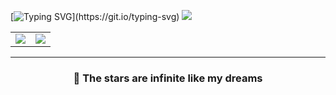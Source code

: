 
[![Typing SVG](https://readme-typing-svg.herokuapp.com?color=A236F7&lines=Welcome+to+my+profile.)](https://git.io/typing-svg)
![](https://media.discordapp.net/attachments/928069372759646268/975453823143395339/AN_The-Great-Jahy-Will-Not-Be-Defeated.jpg)


  <table>
    <tr>
      <td>
        <img align="center" src="https://github-readme-stats.vercel.app/api?username=buenindvl&show_icons=true&hide_border=true&icon_color=ffca28&title_color=ffa000" />
      </td>
      <td>
        <img align="center" src="https://github-readme-stats.vercel.app/api/top-langs/?username=buenindvl&layout=compact&hide_border=true&title_color=ffa000" />
      </td>
    </tr>
  </table>
</a>
<hr> <h3 align='center'> 🌠 The stars are infinite like my dreams </h3>
